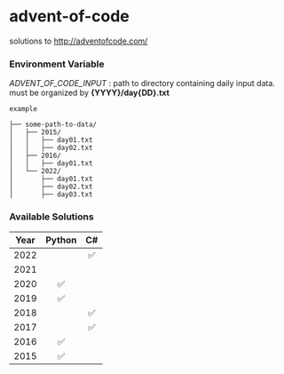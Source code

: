 # advent-of-code
solutions to http://adventofcode.com/

### Environment Variable
*ADVENT_OF_CODE_INPUT* : path to directory containing daily input data. must be organized by **{YYYY}/day{DD}.txt**
```shell
example

├── some-path-to-data/
│   ├── 2015/
│   │   ├── day01.txt
│   │   ├── day02.txt
│   ├── 2016/
│   │   ├── day01.txt
│   └── 2022/
│       ├── day01.txt
│       ├── day02.txt
│       ├── day03.txt
```

### Available Solutions
| Year |       Python       |         C#         |
|:----:|:------------------:|:------------------:|
| 2022 |                    | :white_check_mark: |
| 2021 |                    |                    |
| 2020 | :white_check_mark: |                    |
| 2019 | :white_check_mark: |                    |
| 2018 |                    | :white_check_mark: |
| 2017 |                    | :white_check_mark: |
| 2016 | :white_check_mark: |                    |
| 2015 | :white_check_mark: |                    |
